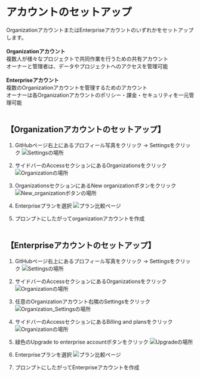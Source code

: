 # アカウントのセットアップ
OrganizationアカウントまたはEnterpriseアカウントのいずれかをセットアップします。<br><br>
**Organizationアカウント**  
複数人が様々なプロジェクトで共同作業を行うための共有アカウント  
オーナーと管理者は、データやプロジェクトへのアクセスを管理可能
<br><br>
**Enterpriseアカウント**  
複数のOrganizationアカウントを管理するためのアカウント  
オーナーは各Organizationアカウントのポリシー・課金・セキュリティを一元管理可能
<br><br>

## 【Organizationアカウントのセットアップ】
1. GitHubページ右上にあるプロフィール写真をクリック → Settingsをクリック
    ![Settingsの場所](/image/account1.png)

1. サイドバーのAccessセクションにあるOrganizationsをクリック
    ![Organizationの場所](/image/account2.png)

1. OrganizationsセクションにあるNew organizationボタンをクリック
    ![New_organizationボタンの場所](/image/account3.png)

1. Enterpriseプランを選択
    ![プラン比較ページ](/image/account4.png)

1. プロンプトにしたがってorganizationアカウントを作成
<br><br>
## 【Enterpriseアカウントのセットアップ】
1. GitHubページ右上にあるプロフィール写真をクリック → Settingsをクリック
    ![Settingsの場所](/image/account1.png)

1. サイドバーのAccessセクションにあるOrganizationsをクリック
    ![Organizationの場所](/image/account2.png)

1. 任意のOrganizationアカウント右隣のSettingsをクリック
    ![Organization_Settingsの場所](/image/account5.png)

1. サイドバーのAccessセクションにあるBilling and plansをクリック
    ![Organizationの場所](/image/account6.png)

1. 緑色のUpgrade to enterprise accountボタンをクリック
    ![Upgradeの場所](/image/account7.png)

1. Enterpriseプランを選択
    ![プラン比較ページ](/image/account8.png)

1. プロンプトにしたがってEnterpriseアカウントを作成